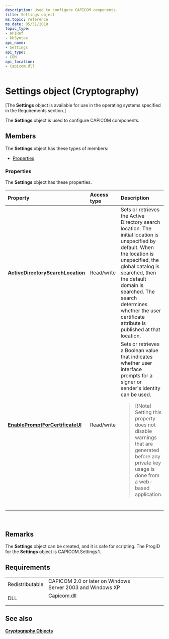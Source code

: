 ```yaml
---
description: Used to configure CAPICOM components.
title: Settings object
ms.topic: reference
ms.date: 05/31/2018
topic_type: 
- APIRef
- kbSyntax
api_name: 
- Settings
api_type: 
- COM
api_location: 
- Capicom.dll
---
```


# Settings object (Cryptography)

\[The **Settings** object is available for use in the operating systems specified in the Requirements section.\]

The **Settings** object is used to configure CAPICOM components.

## Members

The **Settings** object has these types of members:

-   [Properties](#properties)

### Properties

The **Settings** object has these properties.



<table>
<colgroup>
<col style="width: 33%" />
<col style="width: 33%" />
<col style="width: 33%" />
</colgroup>
<thead>
<tr class="header">
<th style="text-align: left;">Property</th>
<th style="text-align: left;">Access type</th>
<th style="text-align: left;">Description</th>
</tr>
</thead>
<tbody>
<tr class="odd">
<td style="text-align: left;"><a href="settings-activedirectorysearchlocation.md"><strong>ActiveDirectorySearchLocation</strong></a><br/></td>
<td style="text-align: left;">Read/write<br/></td>
<td style="text-align: left;">Sets or retrieves the Active Directory search location. The initial location is unspecified by default. When the location is unspecified, the global catalog is searched, then the default domain is searched. The search determines whether the user certificate attribute is published at that location.<br/></td>
</tr>
<tr class="even">
<td style="text-align: left;"><a href="settings-enablepromptforcertificateui.md"><strong>EnablePromptForCertificateUI</strong></a><br/></td>
<td style="text-align: left;">Read/write<br/></td>
<td style="text-align: left;">Sets or retrieves a Boolean value that indicates whether user interface prompts for a signer or sender's identity can be used. <br/>
<blockquote>
[!Note]<br />
Setting this property does not disable warnings that are generated before any private key usage is done from a web-based application.
</blockquote>
<br/></td>
</tr>
</tbody>
</table>



 

## Remarks

The **Settings** object can be created, and it is safe for scripting. The ProgID for the **Settings** object is CAPICOM.Settings.1.

## Requirements



|                            |                                                                                        |
|----------------------------|----------------------------------------------------------------------------------------|
| Redistributable<br/> | CAPICOM 2.0 or later on Windows Server 2003 and Windows XP<br/>                  |
| DLL<br/>             | <dl> <dt>Capicom.dll</dt> </dl> |



## See also

<dl> <dt>

[**Cryptography Objects**](cryptography-objects.md)
</dt> </dl>

 

 




